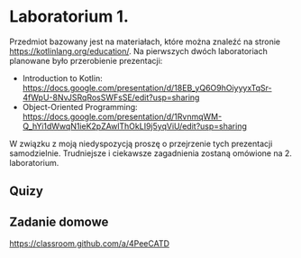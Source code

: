 # Laboratorium 1.

Przedmiot bazowany jest na materiałach, które można znaleźć na stronie https://kotlinlang.org/education/. 
Na pierwszych dwóch laboratoriach planowane było przerobienie prezentacji:
- Introduction to Kotlin: https://docs.google.com/presentation/d/18EB_yQ6O9hOiyyyxTqSr-4fWpU-8NvJSRqRosSWFsSE/edit?usp=sharing
- Object-Oriented Programming: https://docs.google.com/presentation/d/1RvnmqWM-Q_hYi1dWwqN1ieK2pZAwlThOkLI9j5yqViU/edit?usp=sharing

W związku z moją niedyspozycją proszę o przejrzenie tych prezentacji samodzielnie. Trudniejsze i ciekawsze zagadnienia zostaną omówione na 2. laboratorium.
## Quizy

## Zadanie domowe

https://classroom.github.com/a/4PeeCATD